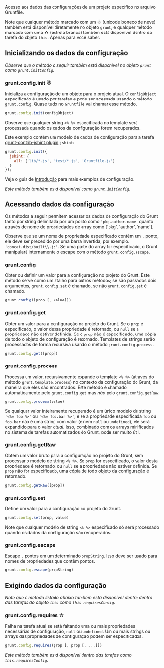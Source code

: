 Acesso aos dados das configurações de um projeto específico no arquivo Gruntfile.
 
Note que qualquer método marcado com um ☃ (unicode boneco de neve) também está disponível diretamente no objeto `grunt`, e qualquer método marcado com uma ☆ (estrela branca) também está disponível dentro da tarefa do objeto `this`. Apenas para você saber.

## Inicializando os dados da configuração 
_Observe que o método a seguir também está disponível no objeto `grunt` como `grunt.initConfig`._

### grunt.config.init ☃
Inicializa a configuração de um objeto para o projeto atual. O `configObject` especificado é usado por tarefas e pode ser acessada usando o método `grunt.config`. Quase tudo no `Gruntfile` vai chamar esse método.
 
```js
grunt.config.init(configObject)
```

Observe que qualquer string `<% %>` especificada no template será processada quando os dados da configuração forem recuperados.

Este exemplo contém um modelo de dados de configuração para a tarefa [grunt-contrib-jshint plugin](https://github.com/gruntjs/grunt-contrib-jshint) `jshint`:

```js
grunt.config.init({
  jshint: {
    all: ['lib/*.js', 'test/*.js', 'Gruntfile.js']
  }
});
```

Veja o guia de [Introdução](Getting-started.md) para mais exemplos de configuração.

_Este método também está disponível como `grunt.initConfig`._


## Acessando dados da configuração
Os métodos a seguir permitem acessar os dados de configuração do Grunt tanto por string delimitada por um ponto como `'pkg.author.name'` quanto através de nome de propriedades de array como ['pkg', 'author', 'name’].

Observe que se um nome de propriedade especificado contém um `.` ponto, ele deve ser precedido por uma barra invertida, por exemplo. `'concat.dist/built\\.js'`. Se uma parte do array for especificado, o Grunt manipulará internamente o escape com o método `grunt.config.escape`.

### grunt.config
Obter ou definir um valor para a configuração no projeto do Grunt. Este método serve como um atalho para outros métodos; se são passados dois argumentos, `grunt.config.set` é chamado, se não `grunt.config.get` é chamado.
 
```js
grunt.config([prop [, value]])
```

### grunt.config.get
Obter um valor para a configuração no projeto do Grunt. Se o `prop` é especificado, o valor dessa propriedade é retornado, ou `null` se a propriedade não estiver definida. Se o `prop` não é especificado, uma cópia de todo o objeto de configuração é retornado. Templates de strings serão processados de forma recursiva usando o método `grunt.config.process`.

```js
grunt.config.get([prop])
```

### grunt.config.process
Processa um valor, recursivamente expande o template `<% %>` (através do método `grunt.template.process`) no contexto da configuração do Grunt, da maneira que eles são encontrados. Este método é chamado automaticamente pelo `grunt.config.get` mas _não_ pelo `grunt.config.getRaw`.
 
```js
grunt.config.process(value)
```

Se qualquer valor inteiramente recuperado é um único modelo de string `'<%= foo %>'` ou `'<%= foo.bar %>'`, e se a propriedade especificada `foo` ou `foo.bar` não é uma string com valor (e nem `null` ou `undefined`), ele será expandido para o valor _atual_. Isso, combinado com os arrays minificados no sistema de tarefas automatizados do Grunt, pode ser muito útil.
 
### grunt.config.getRaw
Obtém um valor bruto para a configuração no projeto do Grunt, sem processar o modelo de string `<% %>`. Se `prop` for especificado, o valor desta propriedade é retornado, ou `null` se a propriedade não estiver definida. Se `prop` não for especificado, uma cópia de todo objeto da configuração é retornado.

```js
grunt.config.getRaw([prop])
```

### grunt.config.set
Define um valor para a configuração no projeto do Grunt.

```js
grunt.config.set(prop, value)
```

Note que qualquer modelo de string `<% %>` especificado só será processado quando os dados da configuração são recuperados.

### grunt.config.escape
Escape `.` pontos em um determinado `propString`. Isso deve ser usado para nomes de propriedades que contêm pontos.

```js
grunt.config.escape(propString)
```

## Exigindo dados da configuração
_Note que o método listado abaixo também está disponível dentro dentro das tarefas do objeto `this` como `this.requiresConfig`._

### grunt.config.requires ☆
Falha na tarefa atual se está faltando uma ou mais propriedades necessárias de configuração, `null` ou `undefined`. Um ou mais strings ou arrays das propriedades de configuração podem ser especificados.

```js
grunt.config.requires(prop [, prop [, ...]])
```

_Este método também está disponível dentro das tarefas como `this.requiresConfig`._
